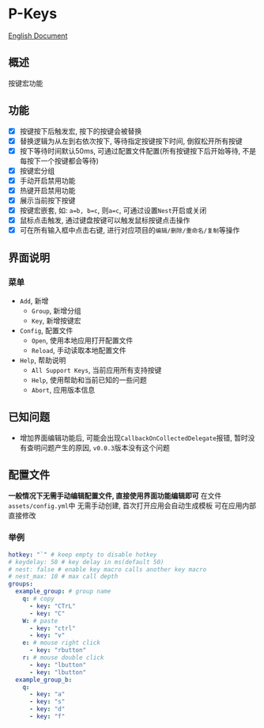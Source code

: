 # P-Keys

[English Document](./README_EN.md)

## 概述

按键宏功能

## 功能

- [x] 按键按下后触发宏, 按下的按键会被替换
- [x] 替换逻辑为从左到右依次按下, 等待指定按键按下时间, 倒叙松开所有按键
- [x] 按下等待时间默认50ms, 可通过配置文件配置(所有按键按下后开始等待, 不是每按下一个按键都会等待)
- [x] 按键宏分组
- [x] 手动开启禁用功能
- [x] 热键开启禁用功能
- [x] 展示当前按下按键
- [x] 按键宏嵌套, 如: `a=b, b=c`, 则`a=c`, 可通过设置`Nest`开启或关闭
- [x] 鼠标点击触发, 通过键盘按键可以触发鼠标按键点击操作
- [x] 可在所有输入框中点击右键, 进行对应项目的`编辑/删除/重命名/复制`等操作

## 界面说明

### 菜单

- `Add`, 新增
  - `Group`, 新增分组
  - `Key`, 新增按键宏
- `Config`, 配置文件
  - `Open`, 使用本地应用打开配置文件
  - `Reload`, 手动读取本地配置文件
- `Help`, 帮助说明
  - `All Support Keys`, 当前应用所有支持按键
  - `Help`, 使用帮助和当前已知的一些问题
  - `Abort`, 应用版本信息

## 已知问题

- 增加界面编辑功能后, 可能会出现`CallbackOnCollectedDelegate`报错, 暂时没有查明问题产生的原因, `v0.0.3`版本没有这个问题

## 配置文件

**一般情况下无需手动编辑配置文件, 直接使用界面功能编辑即可**
在文件`assets/config.yml`中
无需手动创建, 首次打开应用会自动生成模板
可在应用内部直接修改

### 举例

```yaml
hotkey: "`" # keep empty to disable hotkey
# keydelay: 50 # key delay in ms(default 50)
# nest: false # enable key macro calls another key macro
# nest_max: 10 # max call depth
groups:
  example_group: # group name
    q: # copy
      - key: "CTrL"
      - key: "C"
    W: # paste
      - key: "ctrl"
      - key: "v"
    e: # mouse right click
      - key: "rbutton"
    r: # mouse double click
      - key: "lbutton"
      - key: "lbutton"
  example_group_b:
    q:
      - key: "a"
      - key: "s"
      - key: "d"
      - key: "f"
```